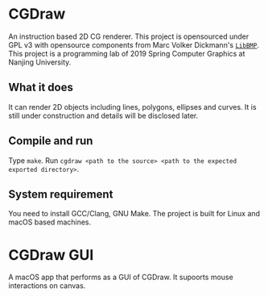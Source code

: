 # CGDraw

An instruction based 2D CG renderer. This project is opensourced under GPL v3 with opensource components from Marc Volker Dickmann's [`LibBMP`](https://github.com/marc-q/libbmp). This project is a programming lab of 2019 Spring Computer Graphics at Nanjing University.

## What it does

It can render 2D objects including lines, polygons, ellipses and curves. It is still under construction and details will be disclosed later.

## Compile and run

Type `make`. Run `cgdraw <path to the source> <path to the expected exported directory>`.

## System requirement

You need to install GCC/Clang, GNU Make. The project is built for Linux and macOS based machines. 

# CGDraw GUI

A macOS app that performs as a GUI of CGDraw. It supoorts mouse interactions on canvas.